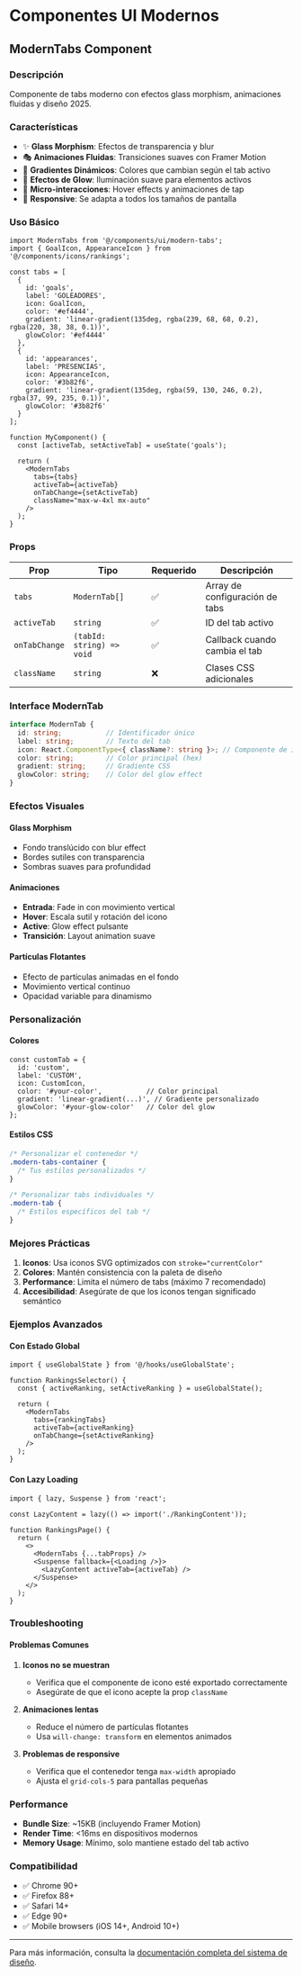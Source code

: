 # Componentes UI Modernos

## ModernTabs Component

### Descripción
Componente de tabs moderno con efectos glass morphism, animaciones fluidas y diseño 2025.

### Características
- ✨ **Glass Morphism**: Efectos de transparencia y blur
- 🎭 **Animaciones Fluidas**: Transiciones suaves con Framer Motion
- 🌈 **Gradientes Dinámicos**: Colores que cambian según el tab activo
- 💫 **Efectos de Glow**: Iluminación suave para elementos activos
- 🎯 **Micro-interacciones**: Hover effects y animaciones de tap
- 📱 **Responsive**: Se adapta a todos los tamaños de pantalla

### Uso Básico
```tsx
import ModernTabs from '@/components/ui/modern-tabs';
import { GoalIcon, AppearanceIcon } from '@/components/icons/rankings';

const tabs = [
  {
    id: 'goals',
    label: 'GOLEADORES',
    icon: GoalIcon,
    color: '#ef4444',
    gradient: 'linear-gradient(135deg, rgba(239, 68, 68, 0.2), rgba(220, 38, 38, 0.1))',
    glowColor: '#ef4444'
  },
  {
    id: 'appearances',
    label: 'PRESENCIAS',
    icon: AppearanceIcon,
    color: '#3b82f6',
    gradient: 'linear-gradient(135deg, rgba(59, 130, 246, 0.2), rgba(37, 99, 235, 0.1))',
    glowColor: '#3b82f6'
  }
];

function MyComponent() {
  const [activeTab, setActiveTab] = useState('goals');

  return (
    <ModernTabs
      tabs={tabs}
      activeTab={activeTab}
      onTabChange={setActiveTab}
      className="max-w-4xl mx-auto"
    />
  );
}
```

### Props
| Prop | Tipo | Requerido | Descripción |
|------|------|-----------|-------------|
| `tabs` | `ModernTab[]` | ✅ | Array de configuración de tabs |
| `activeTab` | `string` | ✅ | ID del tab activo |
| `onTabChange` | `(tabId: string) => void` | ✅ | Callback cuando cambia el tab |
| `className` | `string` | ❌ | Clases CSS adicionales |

### Interface ModernTab
```typescript
interface ModernTab {
  id: string;           // Identificador único
  label: string;        // Texto del tab
  icon: React.ComponentType<{ className?: string }>; // Componente de icono
  color: string;        // Color principal (hex)
  gradient: string;     // Gradiente CSS
  glowColor: string;    // Color del glow effect
}
```

### Efectos Visuales

#### Glass Morphism
- Fondo translúcido con blur effect
- Bordes sutiles con transparencia
- Sombras suaves para profundidad

#### Animaciones
- **Entrada**: Fade in con movimiento vertical
- **Hover**: Escala sutil y rotación del icono
- **Active**: Glow effect pulsante
- **Transición**: Layout animation suave

#### Partículas Flotantes
- Efecto de partículas animadas en el fondo
- Movimiento vertical continuo
- Opacidad variable para dinamismo

### Personalización

#### Colores
```tsx
const customTab = {
  id: 'custom',
  label: 'CUSTOM',
  icon: CustomIcon,
  color: '#your-color',           // Color principal
  gradient: 'linear-gradient(...)', // Gradiente personalizado
  glowColor: '#your-glow-color'   // Color del glow
};
```

#### Estilos CSS
```css
/* Personalizar el contenedor */
.modern-tabs-container {
  /* Tus estilos personalizados */
}

/* Personalizar tabs individuales */
.modern-tab {
  /* Estilos específicos del tab */
}
```

### Mejores Prácticas

1. **Iconos**: Usa iconos SVG optimizados con `stroke="currentColor"`
2. **Colores**: Mantén consistencia con la paleta de diseño
3. **Performance**: Limita el número de tabs (máximo 7 recomendado)
4. **Accesibilidad**: Asegúrate de que los iconos tengan significado semántico

### Ejemplos Avanzados

#### Con Estado Global
```tsx
import { useGlobalState } from '@/hooks/useGlobalState';

function RankingsSelector() {
  const { activeRanking, setActiveRanking } = useGlobalState();

  return (
    <ModernTabs
      tabs={rankingTabs}
      activeTab={activeRanking}
      onTabChange={setActiveRanking}
    />
  );
}
```

#### Con Lazy Loading
```tsx
import { lazy, Suspense } from 'react';

const LazyContent = lazy(() => import('./RankingContent'));

function RankingsPage() {
  return (
    <>
      <ModernTabs {...tabProps} />
      <Suspense fallback={<Loading />}>
        <LazyContent activeTab={activeTab} />
      </Suspense>
    </>
  );
}
```

### Troubleshooting

#### Problemas Comunes

1. **Iconos no se muestran**
   - Verifica que el componente de icono esté exportado correctamente
   - Asegúrate de que el icono acepte la prop `className`

2. **Animaciones lentas**
   - Reduce el número de partículas flotantes
   - Usa `will-change: transform` en elementos animados

3. **Problemas de responsive**
   - Verifica que el contenedor tenga `max-width` apropiado
   - Ajusta el `grid-cols-5` para pantallas pequeñas

### Performance

- **Bundle Size**: ~15KB (incluyendo Framer Motion)
- **Render Time**: <16ms en dispositivos modernos
- **Memory Usage**: Mínimo, solo mantiene estado del tab activo

### Compatibilidad

- ✅ Chrome 90+
- ✅ Firefox 88+
- ✅ Safari 14+
- ✅ Edge 90+
- ✅ Mobile browsers (iOS 14+, Android 10+)

---

Para más información, consulta la [documentación completa del sistema de diseño](../docs/MODERN_DESIGN_SYSTEM.md).
